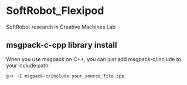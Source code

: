 # SoftRobot_Flexipod
SoftRobot research in Creative Machines Lab
## msgpack-c-cpp library install
When you use msgpack on C++, you can just add msgpack-c/include to your include path:

    g++ -I msgpack-c/include your_source_file.cpp
